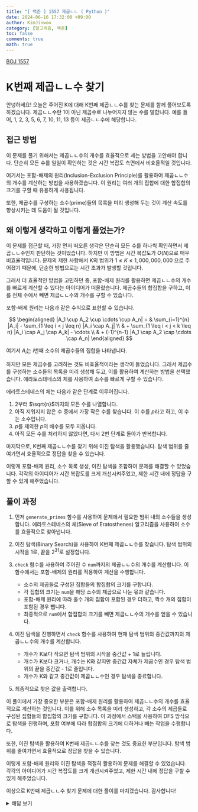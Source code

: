 ```yaml
---
title: "[ 백준 ] 1557 제곱ㄴㄴ ( Python )"
date: 2024-06-16 17:32:00 +09:00
author: KimJinwoo
category: [알고리즘, 백준]
toc: false
comments: true
math: true
---
```


[BOJ 1557](https://www.acmicpc.net/problem/1557)

# K번째 제곱ㄴㄴ수 찾기

안녕하세요! 오늘은 주어진 K에 대해 K번째 제곱ㄴㄴ수를 찾는 문제를 함께 풀어보도록 하겠습니다. 제곱ㄴㄴ수란 1이 아닌 제곱수로 나누어지지 않는 수를 말합니다. 예를 들어, 1, 2, 3, 5, 6, 7, 10, 11, 13 등이 제곱ㄴㄴ수에 해당합니다.

## 접근 방법

이 문제를 풀기 위해서는 제곱ㄴㄴ수의 개수를 효율적으로 세는 방법을 고안해야 합니다. 단순히 모든 수를 일일이 확인하는 것은 시간 복잡도 측면에서 비효율적일 것입니다.

여기서는 포함-배제의 원리(Inclusion-Exclusion Principle)를 활용하여 제곱ㄴㄴ수의 개수를 계산하는 방법을 사용하겠습니다. 이 원리는 여러 개의 집합에 대한 합집합의 크기를 구할 때 유용하게 사용됩니다.

또한, 제곱수를 구성하는 소수(prime)들의 목록을 미리 생성해 두는 것이 계산 속도를 향상시키는 데 도움이 될 것입니다.

## 왜 이렇게 생각하고 이렇게 풀었는가?

이 문제를 접근할 때, 가장 먼저 떠오른 생각은 단순히 모든 수를 하나씩 확인하면서 제곱ㄴㄴ수인지 판단하는 것이었습니다. 하지만 이 방법은 시간 복잡도가 $O(N)$으로 매우 비효율적입니다. 문제의 제한 사항에서 K의 범위가 $1 \leq K \leq 1,000,000,000$ 으로 주어졌기 때문에, 단순한 방법으로는 시간 초과가 발생할 것입니다.

그래서 더 효율적인 방법을 고민하던 중, 포함-배제 원리를 활용하면 제곱ㄴㄴ수의 개수를 빠르게 계산할 수 있다는 아이디어가 떠올랐습니다. 제곱수들의 합집합을 구하고, 이를 전체 수에서 빼면 제곱ㄴㄴ수의 개수를 구할 수 있습니다.

포함-배제 원리는 다음과 같은 수식으로 표현할 수 있습니다.

$$
\begin{aligned}
|A_1 \cup A_2 \cup \cdots \cup A_n| = & \sum_{i=1}^{n} |A_i| - \sum_{1 \leq i < j \leq n} |A_i \cap A_j| \\
& + \sum_{1 \leq i < j < k \leq n} |A_i \cap A_j \cap A_k| - \cdots \\
& + (-1)^{n-1} |A_1 \cap A_2 \cap \cdots \cap A_n|
\end{aligned}
$$

여기서 $A_i$는 $i$번째 소수의 제곱수들의 집합을 나타냅니다.

하지만 모든 제곱수를 고려하는 것도 비효율적이라는 생각이 들었습니다. 그래서 제곱수를 구성하는 소수들의 목록을 미리 생성해 두고, 이를 활용하여 계산하는 방법을 선택했습니다. 에라토스테네스의 체를 사용하여 소수를 빠르게 구할 수 있습니다.

에라토스테네스의 체는 다음과 같은 단계로 이루어집니다.

1. 2부터 $\sqrt{n}$까지의 모든 수를 나열합니다.
2. 아직 지워지지 않은 수 중에서 가장 작은 수를 찾습니다. 이 수를 $p$라고 하고, 이 수는 소수입니다.
3. $p$를 제외한 $p$의 배수를 모두 지웁니다.
4. 아직 모든 수를 처리하지 않았다면, 다시 2번 단계로 돌아가 반복합니다.

마지막으로, K번째 제곱ㄴㄴ수를 찾기 위해 이진 탐색을 활용했습니다. 탐색 범위를 줄여가면서 효율적으로 정답을 찾을 수 있습니다.

이렇게 포함-배제 원리, 소수 목록 생성, 이진 탐색을 조합하여 문제를 해결할 수 있었습니다. 각각의 아이디어가 시간 복잡도를 크게 개선시켜주었고, 제한 시간 내에 정답을 구할 수 있게 해주었습니다.

## 풀이 과정

1. 먼저 `generate_primes` 함수를 사용하여 문제에서 필요한 범위 내의 소수들을 생성합니다. 에라토스테네스의 체(Sieve of Eratosthenes) 알고리즘을 사용하여 소수를 효율적으로 찾아냅니다.

2. 이진 탐색(Binary Search)을 사용하여 K번째 제곱ㄴㄴ수를 찾습니다. 탐색 범위의 시작을 1로, 끝을 $2^{31}$로 설정합니다.

3. `check` 함수를 사용하여 주어진 수 `num`까지의 제곱ㄴㄴ수의 개수를 계산합니다. 이 함수에서는 포함-배제의 원리를 적용하여 계산을 수행합니다.

   - 소수의 제곱들로 구성된 집합들의 합집합의 크기를 구합니다.
   - 각 집합의 크기는 `num`을 해당 소수의 제곱으로 나눈 몫과 같습니다.
   - 포함-배제 원리에 따라 홀수 개의 집합이 포함된 경우 더하고, 짝수 개의 집합이 포함된 경우 뺍니다.
   - 최종적으로 `num`에서 합집합의 크기를 빼면 제곱ㄴㄴ수의 개수를 얻을 수 있습니다.

4. 이진 탐색을 진행하면서 `check` 함수를 사용하여 현재 탐색 범위의 중간값까지의 제곱ㄴㄴ수의 개수를 계산합니다.

   - 개수가 K보다 작으면 탐색 범위의 시작을 중간값 + 1로 늘립니다.
   - 개수가 K보다 크거나, 개수는 K와 같지만 중간값 자체가 제곱수인 경우 탐색 범위의 끝을 중간값 - 1로 줄입니다.
   - 개수가 K와 같고 중간값이 제곱ㄴㄴ수인 경우 탐색을 종료합니다.

5. 최종적으로 찾은 값을 출력합니다.

이 풀이에서 가장 중요한 부분은 포함-배제 원리를 활용하여 제곱ㄴㄴ수의 개수를 효율적으로 계산하는 것입니다. 이를 위해 소수 목록을 미리 생성하고, 각 소수의 제곱들로 구성된 집합들의 합집합의 크기를 구합니다. 이 과정에서 스택을 사용하여 DFS 방식으로 탐색을 진행하며, 포함 여부에 따라 합집합의 크기에 더하거나 빼는 작업을 수행합니다.

또한, 이진 탐색을 활용하여 K번째 제곱ㄴㄴ수를 찾는 것도 중요한 부분입니다. 탐색 범위를 줄여가면서 효율적으로 정답을 찾을 수 있습니다.

이렇게 포함-배제 원리와 이진 탐색을 적절히 활용하여 문제를 해결할 수 있었습니다. 각각의 아이디어가 시간 복잡도를 크게 개선시켜주었고, 제한 시간 내에 정답을 구할 수 있게 해주었습니다.

이상으로 K번째 제곱ㄴㄴ수 찾기 문제에 대한 풀이를 마치겠습니다. 감사합니다!

<details>
<summary>해답 보기</summary>
<div markdown="1">

### 전체코드

```python
def check(num):
    count = 0
    has_square_free = 0
    stack = [(1, -1, 1)]

    while stack:
        current, idx, sign = stack.pop()

        for j in range(idx + 1, prime_count):
            next_num = current * (primes[j] ** 2)
            if next_num > num:
                break
            count += (num // next_num) * sign
            has_square_free |= int(num % next_num == 0)
            stack.append((next_num, j, -sign))

    return num - count, has_square_free

def generate_primes(limit):
    primes = []
    is_prime = [True] * (limit + 1)

    for i in range(2, limit + 1):
        if is_prime[i]:
            primes.append(i)
            for multiple in range(i * i, limit + 1, i):
                is_prime[multiple] = False

    return primes

primes = generate_primes(50000)
prime_count = len(primes)

K = int(input())
x = 1 << 31
shift = 30

while True:
    k, has_square_free = check(x)

    if k < K:
        x += 1 << shift
    elif k > K or (k == K and has_square_free):
        x -= 1 << shift
    else:
        break

    shift -= 1

print(x)
```

</div>
</details>
